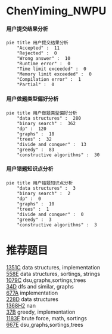 # ChenYiming_NWPU

<!-- tabs:start -->



#### **用户提交结果分析**

```mermaid
pie title 用户提交结果分析
    "Accepted" :  11
    "Rejected" :  0
    "Wrong answer" :  10
    "Runtime error" :  0
    "Time limit exceeded" :  0
    "Memory limit exceeded" :  0
    "Compilation error" :  1
    "Partial" :  0
```

#### **用户做题类型偏好分析**

```mermaid
pie title 用户做题类型偏好分析
    "data structures" :  280
    "binary search" :  362
    "dp" :  120
    "graphs" :  18
    "trees" :  32
    "divide and conquer" :  13
    "greedy" :  83
    "constructive algorithms" :  30
```
#### **用户错题知识点分析**

```mermaid
pie title 用户错题知识点分析
    "data structures" :  3
    "binary search" :  2
    "dp" :  0
    "graphs" :  10
    "trees" :  1
    "divide and conquer" :  0
    "greedy" :  3
    "constructive algorithms" :  3
```



<!-- tabs:end -->
# 推荐题目
[1351C](https://codeforces.com/contest/1351/problem/C)		data structures,
                        implementation		  
[558E](https://codeforces.com/contest/558/problem/E)		data structures,
                        sortings,
                        strings		  
[1079C](https://codeforces.com/contest/1079/problem/C)		dsu,graphs,sortings,trees		  
[34D](https://codeforces.com/contest/34/problem/D)		dfs and similar,
                        graphs		  
[677A](https://codeforces.com/contest/677/problem/A)		implementation		  
[228D](https://codeforces.com/contest/228/problem/D)		data structures		  
[1368H2](https://codeforces.com/contest/1368H/problem/2)		nan		  
[37B](https://codeforces.com/contest/37/problem/B)		greedy,
                        implementation		  
[1183F](https://codeforces.com/contest/1183/problem/F)		brute force,
                        math,
                        sortings		  
[667E](https://codeforces.com/contest/667/problem/E)		dsu,graphs,sortings,trees		  
